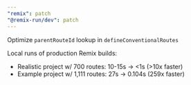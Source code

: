 ```yaml
---
"remix": patch
"@remix-run/dev": patch
---
```


Optimize `parentRouteId` lookup in `defineConventionalRoutes`

Local runs of production Remix builds:
- Realistic project w/ 700 routes: 10-15s -> <1s (>10x faster)
- Example project w/ 1,111 routes: 27s -> 0.104s (259x faster)
